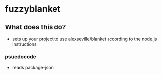 # fuzzyblanket

## What does this do?

- sets up your project to use alexseville/blanket according to the node.js
  instructions

### psuedocode
- reads package-json